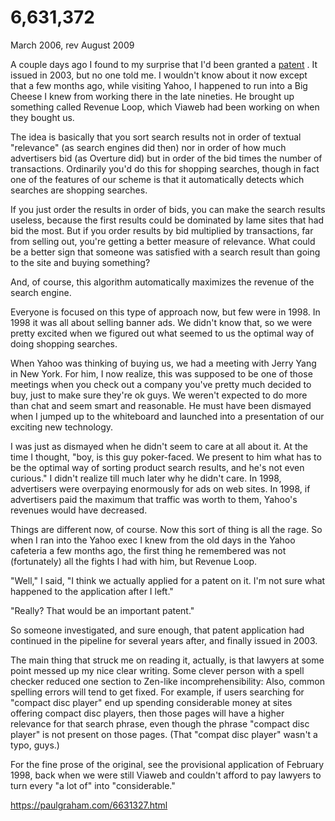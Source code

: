 # 6,631,372

March 2006, rev August 2009

A couple days ago I found to my surprise that I'd been granted a [patent](http://patft.uspto.gov/netacgi/nph-Parser?Sect1=PTO1&Sect2=HITOFF&d=PALL&p=1&u=%2Fnetahtml%2FPTO%2Fsrchnum.htm&r=1&f=G&l=50&s1=6,631,372.PN.&OS=PN/6,631,372&RS=PN/6,631,372) . It issued in 2003, but no one told me. I wouldn't know about it now except that a few months ago, while visiting Yahoo, I happened to run into a Big Cheese I knew from working there in the late nineties. He brought up something called Revenue Loop, which Viaweb had been working on when they bought us.

The idea is basically that you sort search results not in order of textual "relevance" (as search engines did then) nor in order of how much advertisers bid (as Overture did) but in order of the bid times the number of transactions. Ordinarily you'd do this for shopping searches, though in fact one of the features of our scheme is that it automatically detects which searches are shopping searches.

If you just order the results in order of bids, you can make the search results useless, because the first results could be dominated by lame sites that had bid the most. But if you order results by bid multiplied by transactions, far from selling out, you're getting a better measure of relevance. What could be a better sign that someone was satisfied with a search result than going to the site and buying something?

And, of course, this algorithm automatically maximizes the revenue of the search engine.

Everyone is focused on this type of approach now, but few were in 1998. In 1998 it was all about selling banner ads. We didn't know that, so we were pretty excited when we figured out what seemed to us the optimal way of doing shopping searches.

When Yahoo was thinking of buying us, we had a meeting with Jerry Yang in New York. For him, I now realize, this was supposed to be one of those meetings when you check out a company you've pretty much decided to buy, just to make sure they're ok guys. We weren't expected to do more than chat and seem smart and reasonable. He must have been dismayed when I jumped up to the whiteboard and launched into a presentation of our exciting new technology.

I was just as dismayed when he didn't seem to care at all about it. At the time I thought, "boy, is this guy poker-faced. We present to him what has to be the optimal way of sorting product search results, and he's not even curious." I didn't realize till much later why he didn't care. In 1998, advertisers were overpaying enormously for ads on web sites. In 1998, if advertisers paid the maximum that traffic was worth to them, Yahoo's revenues would have decreased.

Things are different now, of course. Now this sort of thing is all the rage. So when I ran into the Yahoo exec I knew from the old days in the Yahoo cafeteria a few months ago, the first thing he remembered was not (fortunately) all the fights I had with him, but Revenue Loop.

"Well," I said, "I think we actually applied for a patent on it. I'm not sure what happened to the application after I left."

"Really? That would be an important patent."

So someone investigated, and sure enough, that patent application had continued in the pipeline for several years after, and finally issued in 2003.

The main thing that struck me on reading it, actually, is that lawyers at some point messed up my nice clear writing. Some clever person with a spell checker reduced one section to Zen-like incomprehensibility: Also, common spelling errors will tend to get fixed. For example, if users searching for "compact disc player" end up spending considerable money at sites offering compact disc players, then those pages will have a higher relevance for that search phrase, even though the phrase "compact disc player" is not present on those pages. (That "compat disc player" wasn't a typo, guys.)

For the fine prose of the original, see the provisional application of February 1998, back when we were still Viaweb and couldn't afford to pay lawyers to turn every "a lot of" into "considerable."

https://paulgraham.com/6631327.html

